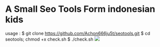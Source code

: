 # A Small Seo Tools Form indonesian kids
usage :
$ git clone https://github.com/Achon666ju5t/seotools.git
$ cd seotools; chmod +x check.sh
$ ./check.sh
<img src="https://image.ibb.co/bs3vCJ/Capture.png">
